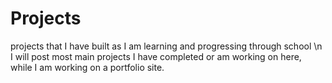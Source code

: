 # Projects
projects that I have built as I am learning and progressing through school \n
I will post most main projects I have completed or am working on here, while I am working on a portfolio site.
